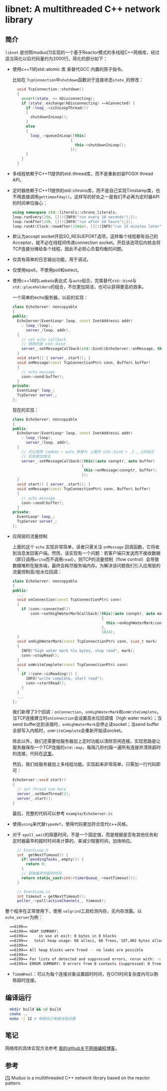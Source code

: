 # libnet: A multithreaded C++ network library

## 简介

`libnet` 是仿照muduo[1]实现的一个基于Reactor模式的多线程C++网络库，经过适当简化以后代码量约为2000行。简化的部分如下：
- 使用c++11的std::atomic 库 来替代GCC 内置的原子指令。

  比如在 `TcpConnection`中`shutdown`函数对于连接状态`state_`的修改：
  ```cpp
    void TcpConnection::shutdown()
    {
      assert(state_ <= kDisconnecting);
      if (state_.exchange(kDisconnecting) ==kConnected) {
        if (loop_->isInLoopThread())
        {
          shutdownInLoop();
        }
        else 
        {
          loop_->queueInLoop([this]
                            { 
                              this->shutdownInLoop();
                            });
        }
      }
    }
  ```
- 多线程依赖于C++11提供的std::thread库，而不是重新封装POSIX thread API。

- 定时器依赖于C++11提供的std::chrono库，而不是自己实现Timstamp类，也不用直接调用`gettimeofday()`。这样写的好处之一是我们不必再为定时器API的时间单位操心：

  ```c++
  using namespace std::literals::chrono_literals;
  loop.runEvery(10s, [](){INFO("run every 10 seconds");});
  loop.runAfter(24h, [](){INFO("run after 24 hours");});
  loop.runAt(Clock::nowAfter(15min), [](){INFO("run 15 minutes later");});
  ```

- 默认为accept socket开启SO_RESUEPORT选项，这样每个线程都有自己的Acceptor，就不必在线程间传递connection socket。开启该选项后内核会将TCP连接分摊给各个线程，因此不必担心负载均衡的问题。

- 仅具有简单的日志输出功能，用于调试。

- 仅使用epoll，不使用poll和select。

- 使用c++14的`Lambada`表达式 与`auto`组合，完美替代`std::bind`与`std::placeholders`的组合，不仅更加简洁，也可以获得更高的效率。

  一个简单的echo服务器。以前的实现：

  ```C++
  class EchoServer: noncopyable
  {
  public:
    EchoServer(EventLoop* loop, const InetAddress& addr)
      : loop_(loop),
        server_(loop, addr),
    {
      // set echo callback
      // 使用的是 std::bind
      server_.setMessageCallback(std::bind(&EchoServer::onMessage, this, _1, _2));
    }
    void start() { server_.start(); }
    void onMessage(const TcpConnectionPtr& conn, Buffer& buffer)
    {
      // echo message
      conn->send(buffer);
    }
  private:
    EventLoop* loop_;
    TcpServer server_;
  };
  ```
  现在的实现：
  ```cpp
  class EchoServer: noncopyable
  {
  public:
    EchoServer(EventLoop* loop, const InetAddress& addr)
      : loop_(loop),
        server_(loop, addr),
    {
      // 可以使用 lambda + auto 来替代 上面的 std::bind + _1 ,_2的组合
      // 实现更加简洁
      server_.setMessageCallback([this](auto connptr, auto buffer)
                                 { 
                                  this->onMessage(connptr, buffer);
                                 });
    }
    void start() { server_.start(); }
    void onMessage(const TcpConnectionPtr& conn, Buffer& buffer)
    {
      // echo message
      conn->send(buffer);
    }
  private:
    EventLoop* loop_;
    TcpServer server_;
  };
  ```


- 应用层的流量控制

  上面的这个 `echo` 实现非常简单，读者只需关注 `onMessage` 回调函数，它将收到消息发回客户端。然而，该实现有一个问题：若客户端只发送而不接收数据（即只调用`write`而不调用`read`），则TCP的流量控制（flow control）会导致数据堆积在服务端，最终会耗尽服务端内存。为解决该问题我们引入应用层的流量控制高/低水位回调：

  ```c++
  class EchoServer: noncopyable
  {
  public:
    ...
    void onConnection(const TcpConnectionPtr& conn)
    {
      if (conn->connected())
          conn->setHighWaterMarkCallback([this](auto connptr, auto mark)
                                          {
                                            this->onHighWaterMark(connptr, mark);
                                          },
                                          1024);
    }
    void onHighWaterMark(const TcpConnectionPtr& conn, size_t mark)
    {
      INFO("high water mark %lu bytes, stop read", mark);
      conn->stopRead();
    }
    void onWriteComplete(const TcpConnectionPtr& conn)
    {
      if (!conn->isReading()) {
        INFO("write complete, start read");
        conn->startRead();
      }
    }
    ...
  };
  ```

  我们新增了3个回调：`onConnection`，`onHighWaterMark`和`onWriteComplete`。当TCP连接建立时`onConnection`会设置高水位回调值（high water mark）；当send buffer达到该值时，`onHighWaterMark`会停止读socket；当send buffer全部写入内核时，`onWriteComplete`会重新开始读socket。

  除此以外，我们还需要给服务器加上定时功能以清除空闲连接。实现思路是让服务器保存一个TCP连接的`std::map`，每隔几秒扫描一遍所有连接并清除超时的连接，代码在[这里](./example/EchoServer.cc)。

  然后，我们给服务器加上多线程功能。实现起来非常简单，只需加一行代码即可：

  ```c++
  EchoServer::void start()
  {
    // set thread num here
    server_.setNumThread(2);
    server_.start();
  }
  ```

  最后，完整的代码可以参考 `example/EchoServer.cc`

- 使用`using`来代替`typedef`，使得代码更加符合现代c++风格。

- 对于 `epoll_wait`的阻塞时间，不是一个固定值，而是根据是否有其他任务和定时器最早的超时时间来计算的，来减少阻塞时间，加快响应。
  ```cpp
    // EventLoop.h
    int  getNextTimeout() { 
      if(!pendingTasks_.empty()) { 
        return 0;
      } 
      // 获取最早的超时时间
      return static_cast<int>(timerQueue_->nextTimeout());
    }

    // EventLoop.cc
    int timeout = getNextTimeout();
    poller_->poll(activeChannels_, timeout);
  ```

整个程序在正常使用下，使用 `valgrind`工具检测内存，无内存泄露。以`echo_server`为例：
  ```bash
    ==6199== 
    ==6199== HEAP SUMMARY:
    ==6199==     in use at exit: 0 bytes in 0 blocks
    ==6199==   total heap usage: 68 allocs, 68 frees, 107,402 bytes allocated
    ==6199== 
    ==6199== All heap blocks were freed -- no leaks are possible
    ==6199== 
    ==6199== For lists of detected and suppressed errors, rerun with: -s
    ==6199== ERROR SUMMARY: 0 errors from 0 contexts (suppressed: 0 from 0)
  ```
- `TimeWheel`：可以为每个连接对象设置超时时间，在O(1)时间复杂度内可以剔除超时连接。
## 编译运行

```bash
  mkdir build && cd build
  cmake ..
  make -j 12 # 根据自己电脑线程设置
```

## 笔记

网络库的具体实现方法参考 [我的github关于网络编程博客](https://github.com/szza/LearningNote/tree/master/8.%E5%BC%80%E6%BA%90%E9%A1%B9%E7%9B%AE)。

## 参考

[[1]](https://github.com/chenshuo/muduo) Muduo is a multithreaded C++ network library based on the reactor pattern.